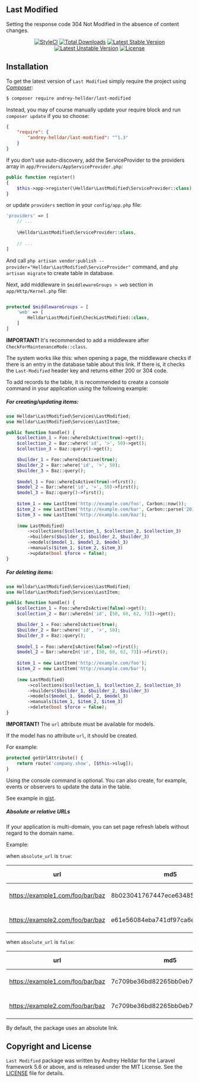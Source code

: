 ## Last Modified

Setting the response code 304 Not Modified in the absence of content changes.


<p align="center">
    <a href="https://styleci.io/repos/167387916"><img src="https://styleci.io/repos/167387916/shield" alt="StyleCI" /></a>
    <a href="https://packagist.org/packages/andrey-helldar/last-modified"><img src="https://img.shields.io/packagist/dt/andrey-helldar/last-modified.svg?style=flat-square" alt="Total Downloads" /></a>
    <a href="https://packagist.org/packages/andrey-helldar/last-modified"><img src="https://poser.pugx.org/andrey-helldar/last-modified/v/stable?format=flat-square" alt="Latest Stable Version" /></a>
    <a href="https://packagist.org/packages/andrey-helldar/last-modified"><img src="https://poser.pugx.org/andrey-helldar/last-modified/v/unstable?format=flat-square" alt="Latest Unstable Version" /></a>
    <a href="LICENSE"><img src="https://poser.pugx.org/andrey-helldar/last-modified/license?format=flat-square" alt="License" /></a>
</p>


## Installation

To get the latest version of `Last Modified` simply require the project using [Composer](https://getcomposer.org/):

```bash
$ composer require andrey-helldar/last-modified
```

Instead, you may of course manually update your require block and run `composer update` if you so choose:

```json
{
    "require": {
        "andrey-helldar/last-modified": "^1.3"
    }
}
```

If you don't use auto-discovery, add the ServiceProvider to the providers array in `app/Providers/AppServiceProvider.php`:

```php
public function register()
{
    $this->app->register(\Helldar\LastModified\ServiceProvider::class);
}
```

or update `providers` section in your `config/app.php` file:
```php
'providers' => [
    // ...
    
    \Helldar\LastModified\ServiceProvider::class,
    
    // ...
]
```

And call `php artisan vendor:publish --provider="Helldar\LastModified\ServiceProvider"` command, and `php artisan migrate` to create table in database.

Next, add middleware in `$middlewareGroups > web` section in `app/Http/Kernel.php` file:
```php

protected $middlewareGroups = [
    'web' => [
        Helldar\LastModified\CheckLastModified::class,
    ]
]
```

**IMPORTANT!** It's recommended to add a middleware after `CheckForMaintenanceMode::class`.

The system works like this: when opening a page, the middleware checks if there is an entry in the database table about this link. If there is, it checks the `Last-Modified` header key and returns either 200 or 304 code.

To add records to the table, it is recommended to create a console command in your application using the following example:

##### For creating/updating items:
```php
use Helldar\LastModified\Services\LastModified;
use Helldar\LastModified\Services\LastItem;

public function handle() {
    $collection_1 = Foo::whereIsActive(true)->get();
    $collection_2 = Bar::where('id', '>', 50)->get();
    $collection_3 = Baz::query()->get();

    $builder_1 = Foo::whereIsActive(true);
    $builder_2 = Bar::where('id', '>', 50);
    $builder_3 = Baz::query();
    
    $model_1 = Foo::whereIsActive(true)->first();
    $model_2 = Bar::where('id', '>', 50)->first();
    $model_3 = Baz::query()->first();
    
    $item_1 = new LastItem('http://example.com/foo', Carbon::now());
    $item_2 = new LastItem('http://example.com/bar', Carbon::parse('2018-03-02'));
    $item_3 = new LastItem('http://example.com/baz');
    
    (new LastModified)
        ->collections($collection_1, $collection_2, $collection_3)
        ->builders($builder_1, $builder_2, $builder_3)
        ->models($model_1, $model_2, $model_3)
        ->manuals($item_1, $item_2, $item_3)
        ->update(bool $force = false);
}
```

##### For deleting items:
```php
use Helldar\LastModified\Services\LastModified;
use Helldar\LastModified\Services\LastItem;

public function handle() {    
    $collection_1 = Foo::whereIsActive(false)->get();
    $collection_2 = Bar::whereIn('id', [50, 60, 62, 73])->get();

    $builder_1 = Foo::whereIsActive(true);
    $builder_2 = Bar::where('id', '>', 50);
    $builder_3 = Baz::query();
    
    $model_1 = Foo::whereIsActive(false)->first();
    $model_2 = Bar::whereIn('id', [50, 60, 62, 73])->first();
    
    $item_1 = new LastItem('http://example.com/foo');
    $item_2 = new LastItem('http://example.com/bar');
    
    (new LastModified)
        ->collections($collection_1, $collection_2, $collection_3)
        ->builders($builder_1, $builder_2, $builder_3)
        ->models($model_1, $model_2, $model_3)
        ->manuals($item_1, $item_2, $item_3)
        ->delete(bool $force = false);
}
```

**IMPORTANT!** The `url` attribute must be available for models.

If the model has no attribute `url`, it should be created.

For example:
```php
protected getUrlAttribute() {
    return route('company.show', [$this->slug]);
}
```

Using the console command is optional. You can also create, for example, events or observers to update the data in the table.

See example in [gist](https://gist.github.com/andrey-helldar/7051619379a98c8335af15cc0fb5bf6f).


##### Absolute or relative URLs

If your application is multi-domain, you can set page refresh labels without regard to the domain name.

Example:

when `absolute_url` is `true`:

|url|md5|returned date|
|---|---|---|
|https://example1.com/foo/bar/baz|8b023041767447ece63485467a0eb3f2|2019-02-08 12:34:47|
|https://example2.com/foo/bar/baz|e61e56084eba741df97ca6ea2c46c8f8|2018-03-15 01:67:17|

when `absolute_url` is `false`:

|url|md5|returned date|
|---|---|---|
|https://example1.com/foo/bar/baz|7c709be36bd82265bb0eb74a233f3040|2019-02-08 12:34:47|
|https://example2.com/foo/bar/baz|7c709be36bd82265bb0eb74a233f3040|2019-02-08 12:34:47|

By default, the package uses an absolute link.

## Copyright and License

`Last Modified` package was written by Andrey Helldar for the Laravel framework 5.6 or above, and is released under the MIT License. See the [LICENSE](LICENSE) file for details.
